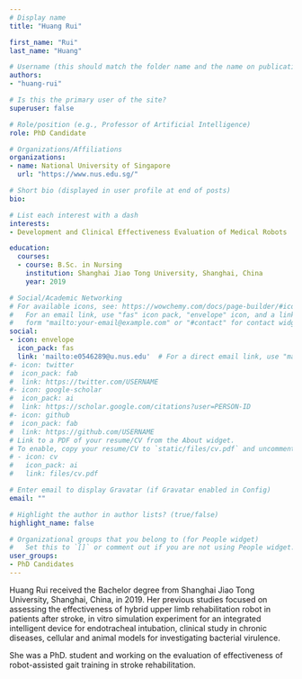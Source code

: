 ```yaml
---
# Display name
title: "Huang Rui"

first_name: "Rui"
last_name: "Huang"

# Username (this should match the folder name and the name on publications)
authors:
- "huang-rui"

# Is this the primary user of the site?
superuser: false

# Role/position (e.g., Professor of Artificial Intelligence)
role: PhD Candidate

# Organizations/Affiliations
organizations:
- name: National University of Singapore
  url: "https://www.nus.edu.sg/"

# Short bio (displayed in user profile at end of posts)
bio: 

# List each interest with a dash
interests:
- Development and Clinical Effectiveness Evaluation of Medical Robots

education:
  courses:
  - course: B.Sc. in Nursing
    institution: Shanghai Jiao Tong University, Shanghai, China
    year: 2019

# Social/Academic Networking
# For available icons, see: https://wowchemy.com/docs/page-builder/#icons
#   For an email link, use "fas" icon pack, "envelope" icon, and a link in the
#   form "mailto:your-email@example.com" or "#contact" for contact widget.
social:
- icon: envelope
  icon_pack: fas
  link: 'mailto:e0546289@u.nus.edu'  # For a direct email link, use "mailto:test@example.org".
#- icon: twitter
#  icon_pack: fab
#  link: https://twitter.com/USERNAME
#- icon: google-scholar
#  icon_pack: ai
#  link: https://scholar.google.com/citations?user=PERSON-ID
#- icon: github
#  icon_pack: fab
#  link: https://github.com/USERNAME
# Link to a PDF of your resume/CV from the About widget.
# To enable, copy your resume/CV to `static/files/cv.pdf` and uncomment the lines below.
# - icon: cv
#   icon_pack: ai
#   link: files/cv.pdf

# Enter email to display Gravatar (if Gravatar enabled in Config)
email: ""

# Highlight the author in author lists? (true/false)
highlight_name: false

# Organizational groups that you belong to (for People widget)
#   Set this to `[]` or comment out if you are not using People widget.
user_groups:
- PhD Candidates
---
```


Huang Rui received the Bachelor degree from Shanghai Jiao Tong University, Shanghai, China, in 2019. Her previous studies focused on assessing the effectiveness of hybrid upper limb rehabilitation robot in patients after stroke, in vitro simulation experiment for an integrated intelligent device for endotracheal intubation, clinical study in chronic diseases, cellular and animal models for investigating bacterial virulence. 

She was a PhD. student and working on the evaluation of effectiveness of robot-assisted gait training in stroke rehabilitation.

